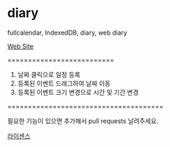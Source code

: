 # diary
fullcalendar, IndexedDB, diary, web diary

[Web Site](https://parkminkyu.github.io/diary/index.html)

==========================

1. 날짜 클릭으로 일정 등록
2. 등록된 이벤트 드래그하여 날짜 이동
3. 등록된 이벤트 크기 변경으로 시간 및 기간 변경

======================================

필요한 기능이 있으면 추가해서 pull requests 날려주세요.

[라이센스](https://github.com/ParkMinKyu/diary/blob/master/LICENSE)
